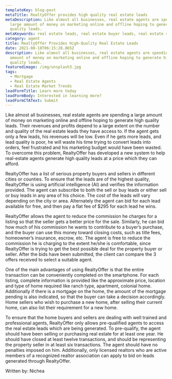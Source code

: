 ```yaml
---
templateKey: blog-post
metaTitle: RealtyOffer provides high quality real estate leads
metaDescription: Like almost all businesses, real estate agents are spending a
  large amount of money on marketing online and offline hoping to generate high
  quality leads.
metaKeywords: real estate leads, real estate buyer leads, real estate seller leads
category: agent
title: RealtyOffer Provides High-Quality Real Estate Leads
date: 2021-08-18T06:15:28.865Z
description: Like almost all businesses, real estate agents are spending a large
  amount of money on marketing online and offline hoping to generate high
  quality leads.
featuredimage: /img/unsplash3.jpg
tags:
  - Mortgage
  - Real Estate Agents
  - Real Estate Market Trends
leadFormTitle: Learn more today
leadFormBody: Interested in learning more?
leadFormCTAText: Submit
---
```


Like almost all businesses, real estate agents are spending a large amount of money on marketing online and offline hoping to generate high quality leads. Their revenues and profits depend to a large extent on the number and quality of the real estate leads they have access to. If the agent gets only a few leads, his revenues will be low. Even if he gets more leads, and lead quality is poor, he will waste his time trying to convert leads into orders, feel frustrated and his marketing budget would have been wasted. To overcome this problem, RealtyOffer has developed a new system to help real-estate agents generate high quality leads at a price which they can afford.

RealtyOffer has a list of serious property buyers and sellers in different cities or counties. To ensure that the leads are of the highest quality, RealtyOffer is using artificial intelligence (AI) and verifies the information provided. The agent can subscribe to both the sell or buy leads or either sell or buy leads in any area of his choice. The cost of the leads will vary depending on the city or area. Alternately the agent can bid for each lead available for free, and then pay a flat fee of \$295 for each lead he wins.

RealtyOffer allows the agent to reduce the commission he charges for a listing so that the seller gets a better price for the sale. Similarly, he can bid how much of his commission he wants to contribute to a buyer’s purchase, and the buyer can use this money toward closing costs, such as title fees, homeowner’s insurance, escrow, etc. The agent is free to reduce the commission he is charging to the extent he/she is comfortable, since RealtyOffer is trying to get the best possible deal for the property buyer or seller. After the bids have been submitted, the client can compare the 3 offers received to select a suitable agent.

One of the main advantages of using RealtyOffer is that the entire transaction can be conveniently completed on the smartphone. For each listing, complete information is provided like the approximate price, location and type of home required like ranch type, apartment, colonial home. Additionally if there is a mortgage on the home, the amount of the mortgage pending is also indicated, so that the buyer can take a decision accordingly. Home sellers who wish to purchase a new home, after selling their current home, can also list their requirement for a new home.

To ensure that the home buyers and sellers are dealing with well trained and professional agents, RealtyOffer only allows pre-qualified agents to access the real estate leads which are being generated. To pre-qualify, the agent should have been selling or purchasing real estate for at least one year. He should have closed at least twelve transactions, and should be representing the property seller in at least six transactions. The agent should have no penalties imposed on him. Additionally, only licensed realtors who are active members of a recognized realtor association can apply to bid on leads generated through RealtyOffer.

Written by: Nichea
